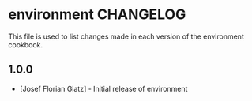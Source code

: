 environment CHANGELOG
=====================

This file is used to list changes made in each version of the environment cookbook.

1.0.0
-----
- [Josef Florian Glatz] - Initial release of environment
